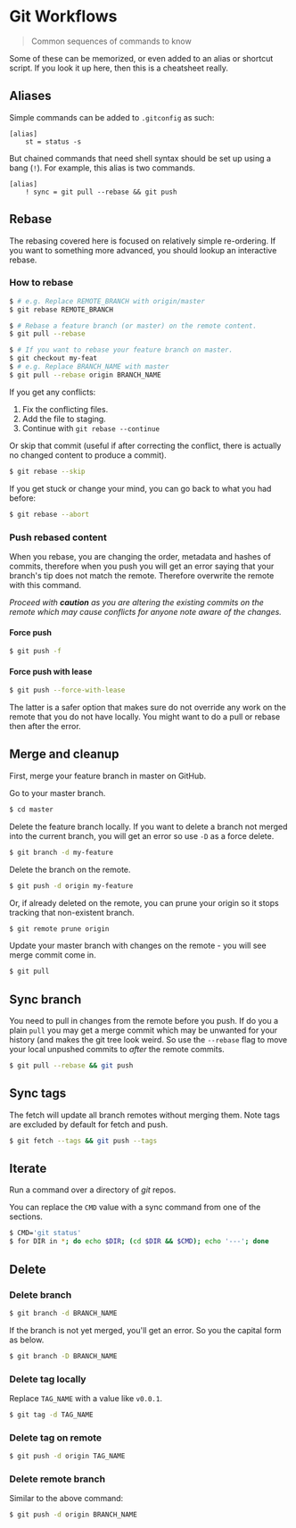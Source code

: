 # Git Workflows
> Common sequences of commands to know

Some of these can be memorized, or even added to an alias or shortcut script. If you look it up here, then this is a cheatsheet really.

## Aliases

Simple commands can be added to `.gitconfig` as such:

```
[alias]
    st = status -s
```

But chained commands that need shell syntax should be set up using a bang (`!`). For example, this alias is two commands.

```
[alias]
    ! sync = git pull --rebase && git push
```

## Rebase

The rebasing covered here is focused on relatively simple re-ordering. If you want to something more advanced, you should lookup an interactive rebase.

### How to rebase

```sh
$ # e.g. Replace REMOTE_BRANCH with origin/master
$ git rebase REMOTE_BRANCH

$ # Rebase a feature branch (or master) on the remote content.
$ git pull --rebase

$ # If you want to rebase your feature branch on master.
$ git checkout my-feat
$ # e.g. Replace BRANCH_NAME with master
$ git pull --rebase origin BRANCH_NAME
```

If you get any conflicts:

1. Fix the conflicting files.
2. Add the file to staging.
3. Continue with `git rebase --continue`

Or skip that commit (useful if after correcting the conflict, there is actually no changed content to produce a commit).

```bash
$ git rebase --skip
```

If you get stuck or change your mind, you can go back to what you had before:

```bash
$ git rebase --abort
```

### Push rebased content

When you rebase, you are changing the order, metadata and hashes of commits, therefore when you push you will get an error saying that your branch's tip does not match the remote. Therefore overwrite the remote with this command.

_Proceed with **caution** as you are altering the existing commits on the remote which may cause conflicts for anyone note aware of the changes._

#### Force push

```sh
$ git push -f
```

#### Force push with lease

```sh
$ git push --force-with-lease
```

The latter is a safer option that makes sure do not override any work on the remote that you do not have locally. You might want to do a pull or rebase then after the error.


## Merge and cleanup

First, merge your feature branch in master on GitHub.

Go to your master branch.

```bash
$ cd master
```

Delete the feature branch locally. If you want to delete a branch not merged into the current branch, you will get an error so use `-D` as a force delete.

```bash
$ git branch -d my-feature
```

Delete the branch on the remote.

```bash
$ git push -d origin my-feature
```

Or, if already deleted on the remote, you can prune your origin so it stops tracking that non-existent branch.

```bash
$ git remote prune origin
```

Update your master branch with changes on the remote - you will see merge commit come in.

```bash
$ git pull
```


## Sync branch

You need to pull in changes from the remote before you push. If do you a plain `pull` you may get a merge commit which may be unwanted for your history (and makes the git tree look weird. So use the `--rebase` flag to move your local unpushed commits to _after_ the remote commits.

```sh
$ git pull --rebase && git push
```

## Sync tags

The fetch will update all branch remotes without merging them. Note tags are excluded by default for fetch and push.

```sh
$ git fetch --tags && git push --tags
```

## Iterate

Run a command over a directory of _git_ repos.

You can replace the `CMD` value with a sync command from one of the sections.

```sh
$ CMD='git status'
$ for DIR in *; do echo $DIR; (cd $DIR && $CMD); echo '---'; done
```

## Delete

### Delete branch

```sh
$ git branch -d BRANCH_NAME
```

If the branch is not yet merged, you'll get an error. So you the capital form as below.

```sh
$ git branch -D BRANCH_NAME
```

### Delete tag locally

Replace `TAG_NAME` with a value like `v0.0.1`.

```sh
$ git tag -d TAG_NAME
```

### Delete tag on remote

```sh
$ git push -d origin TAG_NAME
```

### Delete remote branch

Similar to the above command:

```sh
$ git push -d origin BRANCH_NAME
```
